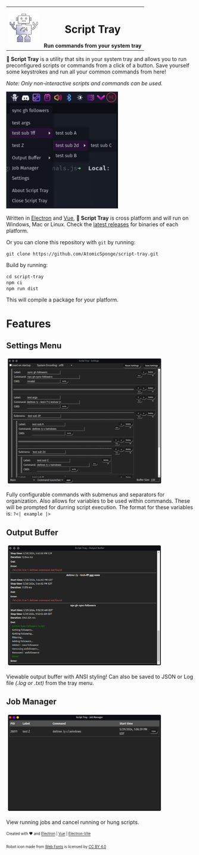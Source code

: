 <table align="center">
<tr>
  <td>
    <img src="./public/icon-512x512.png" width="80"/>
  </td>
  <th>
    <h1>Script Tray</h1>
    Run commands from your system tray
  </th>
</tr>
</table>

__:wrench: Script Tray__ is a utility that sits in your system tray and allows you to run preconfigured scripts or commands from a click of a button.  Save yourself some keystrokes and run all your common commands from here!

*Note:  Only non-interactive scripts and commands can be used.*

<img src ="./.github/image/screenshot-traymenu.png" alt="Run commands directly from your system tray" width="300"/>

Written in [Electron](https://www.electronjs.org/) and [Vue](https://vuejs.org/), __:wrench: Script Tray__ is cross platform and will run on Windows, Mac or Linux.  Check the [latest releases](https://github.com/AtomicSponge/script-tray/releases/latest) for binaries of each platform.

Or you can clone this repository with `git` by running:
```
git clone https://github.com/AtomicSponge/script-tray.git
```

Build by running:
```
cd script-tray
npm ci
npm run dist
```
This will compile a package for your platform.

# Features

## Settings Menu

<img src ="./.github/image/screenshot-settings.png" alt="Customizable via in-app settings" width="420"/>

Fully configurable commands with submenus and separators for organization.  Also allows for variables to be used within commands.  These will be prompted for durring script execution.  The format for these variables is:  `?<| example |>`

## Output Buffer

<img src ="./.github/image/screenshot-buffer.png" alt="View previously ran commands via an output buffer" width="420"/>

Viewable output buffer with ANSI styling!  Can also be saved to JSON or Log file *(.log or .txt)* from the tray menu.

## Job Manager

<img src ="./.github/image/screenshot-jobmgr.png" alt="View and manage currently running scripts via the job manager" width="420"/>

View running jobs and cancel running or hung scripts.

<sub><sup>
Created with :heart: and [Electron](https://www.electronjs.org/) | [Vue](https://vuejs.org/) | [Electron-Vite](https://electron-vite.github.io/) 
</sup></sub>

<sub><sup>
Robot icon made from [Web Fonts](http://www.onlinewebfonts.com)
is licensed by [CC BY 4.0](https://creativecommons.org/licenses/by/4.0/)
</sup></sub>
